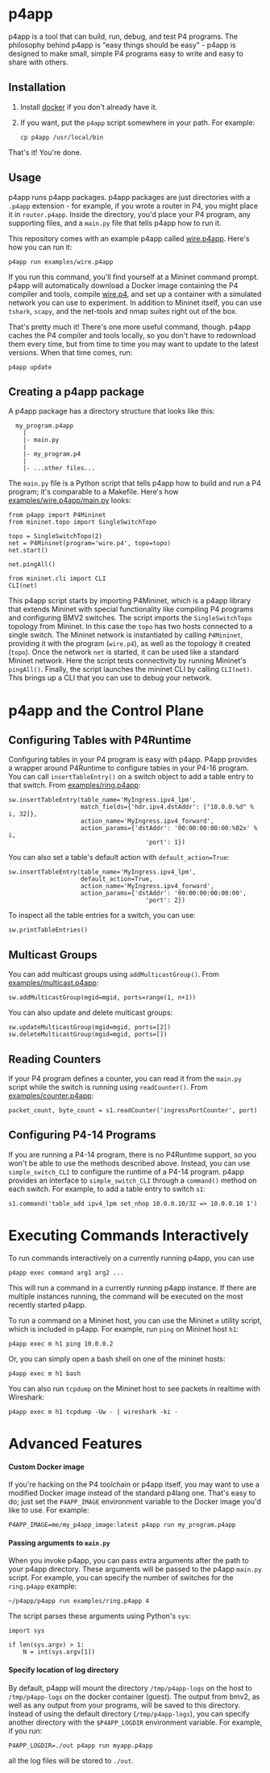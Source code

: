 p4app
=====

p4app is a tool that can build, run, debug, and test P4 programs. The
philosophy behind p4app is "easy things should be easy" - p4app is designed to
make small, simple P4 programs easy to write and easy to share with others.

Installation
------------

1. Install [docker](https://docs.docker.com/engine/installation/) if you don't
   already have it.

2. If you want, put the `p4app` script somewhere in your path. For example:

    ```
    cp p4app /usr/local/bin
    ```

That's it! You're done.

Usage
-----

p4app runs p4app packages. p4app packages are just directories with a `.p4app`
extension - for example, if you wrote a router in P4, you might place it in
`router.p4app`. Inside the directory, you'd place your P4 program, any
supporting files, and a `main.py` file that tells p4app how to run it.

This repository comes with an example p4app called [wire.p4app](examples/wire.p4app). Here's
how you can run it:

```
p4app run examples/wire.p4app
```

If you run this command, you'll find yourself at a Mininet command prompt. p4app
will automatically download a Docker image containing the P4 compiler and tools,
compile [wire.p4](examples/wire.p4app/wire.p4), and set up a container with a simulated network you
can use to experiment. In addition to Mininet itself, you can use `tshark`,
`scapy`, and the net-tools and nmap suites right out of the box.

That's pretty much it! There's one more useful command, though. p4app caches the
P4 compiler and tools locally, so you don't have to redownload them every time,
but from time to time you may want to update to the latest versions. When that
time comes, run:

```
p4app update
```

Creating a p4app package
------------------------

A p4app package has a directory structure that looks like this:

```
  my_program.p4app
    |
    |- main.py
    |
    |- my_program.p4
    |
    |- ...other files...
```

The `main.py` file is a Python script that tells p4app how to build and run a
P4 program; it's comparable to a Makefile. Here's how [examples/wire.p4app/main.py](examples/wire.p4app/main.py) looks:

```
from p4app import P4Mininet
from mininet.topo import SingleSwitchTopo

topo = SingleSwitchTopo(2)
net = P4Mininet(program='wire.p4', topo=topo)
net.start()

net.pingAll()

from mininet.cli import CLI
CLI(net)
```

This p4app script starts by importing P4Mininet, which is a p4app library that
extends Mininet with special functionality like compiling P4 programs and
configuring BMV2 switches. The script imports the `SingleSwitchTopo`
topology from Mininet. In this case the `topo` has two hosts connected to a
single switch. The Mininet network is instantiated by calling `P4Mininet`,
providing it with the program (`wire.p4`), as well as the topology it created
(`topo`). Once the network `net` is started, it can be used like a standard
Mininet network. Here the script tests connectivity by running Mininet's
`pingAll()`. Finally, the script launches the mininet CLI by calling `CLI(net)`.
This brings up a CLI that you can use to debug your network.

p4app and the Control Plane
===========================

Configuring Tables with P4Runtime
---------------------------------

Configuring tables in your P4 program is easy with p4app. P4app provides a
wrapper around P4Runtime to configure tables in your P4-16 program. You can
call `insertTableEntry()` on a switch object to add a table entry to that
switch. From [examples/ring.p4app](examples/ring.p4app/main.py):

```
sw.insertTableEntry(table_name='MyIngress.ipv4_lpm',
                    match_fields={'hdr.ipv4.dstAddr': ["10.0.0.%d" % i, 32]},
                    action_name='MyIngress.ipv4_forward',
                    action_params={'dstAddr': '00:00:00:00:00:%02x' % i,
                                      'port': 1})
```

You can also set a table's default action with `default_action=True`:

```
sw.insertTableEntry(table_name='MyIngress.ipv4_lpm',
                    default_action=True,
                    action_name='MyIngress.ipv4_forward',
                    action_params={'dstAddr': '00:00:00:00:00:00',
                                      'port': 2})
```

To inspect all the table entries for a switch, you can use:

```
sw.printTableEntries()
```


Multicast Groups
----------------

You can add multicast groups using `addMulticastGroup()`. From
[examples/multicast.p4app](examples/multicast.p4app/main.py):

```
sw.addMulticastGroup(mgid=mgid, ports=range(1, n+1))
```

You can also update and delete multicast groups:

```
sw.updateMulticastGroup(mgid=mgid, ports=[2])
sw.deleteMulticastGroup(mgid=mgid, ports=[])
```

Reading Counters
----------------

If your P4 program defines a counter, you can read it from the `main.py` script
while the switch is running using `readCounter()`. From
[examples/counter.p4app](examples/counter.p4app/main.py):

```
packet_count, byte_count = s1.readCounter('ingressPortCounter', port)
```

Configuring P4-14 Programs
--------------------------

If you are running a P4-14 program, there is no P4Runtime support, so you won't
be able to use the methods described above. Instead, you can use
`simple_switch_CLI` to configure the runtime of a P4-14 program. p4app provides
an interface to `simple_switch_CLI` through a `command()` method on each
switch. For example, to add a table entry to switch `s1`:

```
s1.command('table_add ipv4_lpm set_nhop 10.0.0.10/32 => 10.0.0.10 1')
```


Executing Commands Interactively
================================

To run commands interactively on a currently running p4app, you can use

```
p4app exec command arg1 arg2 ...
```

This will run a command in a currently running p4app instance. If there are
multiple instances running, the command will be executed on the most recently
started p4app.

To run a command on a Mininet host, you can use the Mininet `m` utility script,
which is included in p4app. For example, run `ping` on Mininet host `h1`:

```
p4app exec m h1 ping 10.0.0.2
```

Or, you can simply open a bash shell on one of the mininet hosts:
```
p4app exec m h1 bash
```

You can also run `tcpdump` on the Mininet host to see packets in realtime with
Wireshark:
```
p4app exec m h1 tcpdump -Uw - | wireshark -ki -
```

Advanced Features
=================

#### Custom Docker image

If you're hacking on the P4 toolchain or p4app itself, you may want to use a
modified Docker image instead of the standard p4lang one. That's easy to do;
just set the `P4APP_IMAGE` environment variable to the Docker image you'd like
to use. For example:

```
P4APP_IMAGE=me/my_p4app_image:latest p4app run my_program.p4app
```

#### Passing arguments to `main.py`

When you invoke p4app, you can pass extra arguments after the path to your
p4app directory. These arguments will be passed to the p4app `main.py` script.
For example, you can specify the number of switches for the `ring.p4app`
example:

```
~/p4app/p4app run examples/ring.p4app 4
```

The script parses these arguments using Python's `sys`:

```
import sys

if len(sys.argv) > 1:
    N = int(sys.argv[1])
```


#### Specify location of log directory
By default, p4app will mount the directory `/tmp/p4app-logs` on the host to
`/tmp/p4app-logs` on the docker container (guest). The output from bmv2, as well
as any output from your programs, will be saved to this directory.  Instead of
using the default directory (`/tmp/p4app-logs`), you can specify another
directory with the `$P4APP_LOGDIR` environment variable. For example, if you
run:

```
P4APP_LOGDIR=./out p4app run myapp.p4app
```

all the log files will be stored to `./out`.

